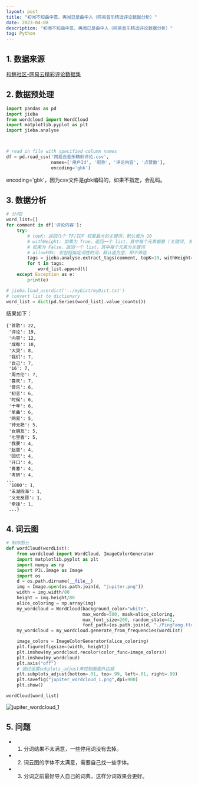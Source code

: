 ```yaml
---
layout: post
title: "初闻不知曲中意，再闻已是曲中人（网易音乐精选评论数据分析）"
date: 2023-04-08 
description: "初闻不知曲中意，再闻已是曲中人（网易音乐精选评论数据分析）"
tag: Python
---
```


## 1. 数据来源
[和鲸社区-网易云精彩评论数据集
](https://www.heywhale.com/mw/dataset/5eb69b4d366f4d002d77d63c/content)

## 2. 数据预处理

```python
import pandas as pd
import jieba
from wordcloud import WordCloud
import matplotlib.pyplot as plt
import jieba.analyse



# read in file with specified column names
df = pd.read_csv('网易云音乐精彩评论.csv', 
                 names=['用户Id', '昵称', '评论内容', '点赞数'], 
                 encoding='gbk')

```

encoding='gbk'，因为csv文件是gbk编码的，如果不指定，会乱码。

## 3. 数据分析

```python
# 分词2
word_list=[]
for comment in df['评论内容']:
    try:
        # topK: 返回几个 TF/IDF 权重最大的关键词，默认值为 20
        # withWeight: 如果为 True，返回一个 list，其中每个元素都是 (关键词, 权重) 二元组；
        # 如果为 False，返回一个 list，其中每个元素为关键词
        # allowPOS: 仅包括指定词性的词，默认值为空，即不筛选
        tags = jieba.analyse.extract_tags(comment, topK=10, withWeight=False, allowPOS=())
        for t in tags:
            word_list.append(t)
    except Exception as e:
        print(e)

# jieba.load_userdict('../myDict/myDict.txt') 
# convert list to dictionary
word_list = dict(pd.Series(word_list).value_counts())
```

结果如下：
```console
{'首歌': 22,
 '评论': 19,
 '内容': 12,
 '成都': 10,
 '大哭': 8,
 '我们': 7,
 '自己': 7,
 '16': 7,
 '周杰伦': 7,
 '喜欢': 7,
 '音乐': 6,
 '初恋': 6,
 '时候': 6,
 '十年': 6,
 '单曲': 6,
 '网易': 5,
 '钟无艳': 5,
 '女朋友': 5,
 '七里香': 5,
 '我要': 4,
 '赵雷': 4,
 '回忆': 4,
 '开口': 4,
 '青春': 4,
 '考研': 4,
...
 '1800': 1,
 '五湖四海': 1,
 '义无反顾': 1,
 '牵挂': 1,
 ...}
```

## 4. 词云图

```python
# 制作图云
def wordCloud(wordList):
    from wordcloud import WordCloud, ImageColorGenerator
    import matplotlib.pyplot as plt
    import numpy as np
    import PIL.Image as Image
    import os
    d = os.path.dirname(__file__)
    img = Image.open(os.path.join(d, "jupiter.png"))
    width = img.width/80
    height = img.height/80
    alice_coloring = np.array(img)
    my_wordcloud = WordCloud(background_color="white",
                             max_words=500, mask=alice_coloring,
                             max_font_size=200, random_state=42,
                             font_path=(os.path.join(d, "./PingFang.ttc")))
    my_wordcloud = my_wordcloud.generate_from_frequencies(wordList)

    image_colors = ImageColorGenerator(alice_coloring)
    plt.figure(figsize=(width, height))
    plt.imshow(my_wordcloud.recolor(color_func=image_colors))
    plt.imshow(my_wordcloud)
    plt.axis("off")
    # 通过设置subplots_adjust来控制画面外边框
    plt.subplots_adjust(bottom=.01, top=.99, left=.01, right=.99)
    plt.savefig("jupiter_wordcloud_1.png",dpi=900)
    plt.show()

wordCloud(word_list)
```

![jupiter_wordcloud_1](https://cdn.jsdelivr.net/gh/ChanJeunlam/PicgoBed/blogs/pictures/jupiter_wordcloud_1.png)

## 5. 问题

* 1. 分词结果不太满意，一些停用词没有去掉。
* 2. 词云图的字体不太满意，需要自己找一些字体。
* 3. 分词之前最好导入自己的词典，这样分词效果会更好。